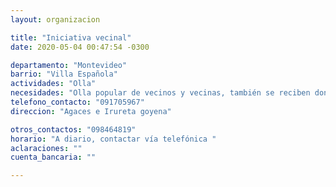 ```yaml
---
layout: organizacion

title: "Iniciativa vecinal"
date: 2020-05-04 00:47:54 -0300

departamento: "Montevideo"
barrio: "Villa Española"
actividades: "Olla"
necesidades: "Olla popular de vecinos y vecinas, también se reciben donaciones"
telefono_contacto: "091705967"
direccion: "Agaces e Irureta goyena"

otros_contactos: "098464819"
horario: "A diario, contactar vía telefónica "
aclaraciones: ""
cuenta_bancaria: ""

---
```

